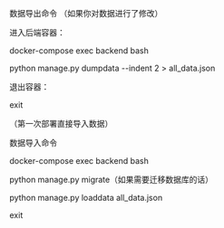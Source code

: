 数据导出命令  （如果你对数据进行了修改）

进入后端容器：

docker-compose exec backend bash

python manage.py dumpdata --indent 2 > all_data.json

退出容器：

exit


（第一次部署直接导入数据）

数据导入命令

docker-compose exec backend bash

python manage.py migrate（如果需要迁移数据库的话）

python manage.py loaddata all_data.json

exit
